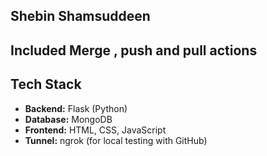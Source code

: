 ## Shebin Shamsuddeen

## Included Merge , push and pull actions

## Tech Stack

- **Backend:** Flask (Python)
- **Database:** MongoDB
- **Frontend:** HTML, CSS, JavaScript 
- **Tunnel:** ngrok (for local testing with GitHub)
